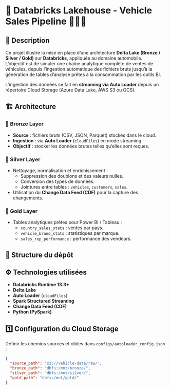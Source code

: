 # 🚗 Databricks Lakehouse - Vehicle Sales Pipeline  🚧🚧🚧

## 📘 Description  
Ce projet illustre la mise en place d’une architecture **Delta Lake (Bronze / Silver / Gold)** sur **Databricks**, appliquée au domaine automobile.  
L’objectif est de simuler une chaîne analytique complète de ventes de véhicules, depuis l’ingestion automatique des fichiers bruts jusqu’à la génération de tables d’analyse prêtes à la consommation par les outils BI.

L’ingestion des données se fait en **streaming via Auto Loader** depuis un répertoire Cloud Storage (Azure Data Lake, AWS S3 ou GCS).


## 🏗️ Architecture

### 🥉 Bronze Layer
- **Source** : fichiers bruts (CSV, JSON, Parquet) stockés dans le cloud.
- **Ingestion** : via **Auto Loader** (`cloudFiles`) en mode streaming.  
- **Objectif** : stocker les données brutes telles qu’elles sont reçues.

### 🥈 Silver Layer
- Nettoyage, normalisation et enrichissement :
  - Suppression des doublons et des valeurs nulles.
  - Conversion des types de données.
  - Jointures entre tables : `vehicles`, `customers`, `sales`.
- Utilisation du **Change Data Feed (CDF)** pour la capture des changements.

### 🥇 Gold Layer
- Tables analytiques prêtes pour Power BI / Tableau :
  - `country_sales_stats` : ventes par pays.
  - `vehicle_brand_stats` : statistiques par marque.
  - `sales_rep_performance` : performance des vendeurs.


## 📂 Structure du dépôt



## ⚙️ Technologies utilisées
- **Databricks Runtime 13.3+**
- **Delta Lake**
- **Auto Loader** (`cloudFiles`)
- **Spark Structured Streaming**
- **Change Data Feed (CDF)**
- **Python (PySpark)**


## 1️⃣ Configuration du Cloud Storage
Définir les chemins sources et cibles dans `configs/autoloader_config.json` :
```json
{
  "source_path": "s3://vehicle-data/raw/",
  "bronze_path": "dbfs:/mnt/bronze/",
  "silver_path": "dbfs:/mnt/silver/",
  "gold_path": "dbfs:/mnt/gold/"
}

